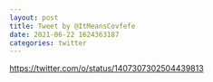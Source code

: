 ```yaml
--- 
layout: post 
title: Tweet by @ItMeansCovfefe 
date: 2021-06-22 1624363187 
categories: twitter 
--- 
```

https://twitter.com/o/status/1407307302504439813